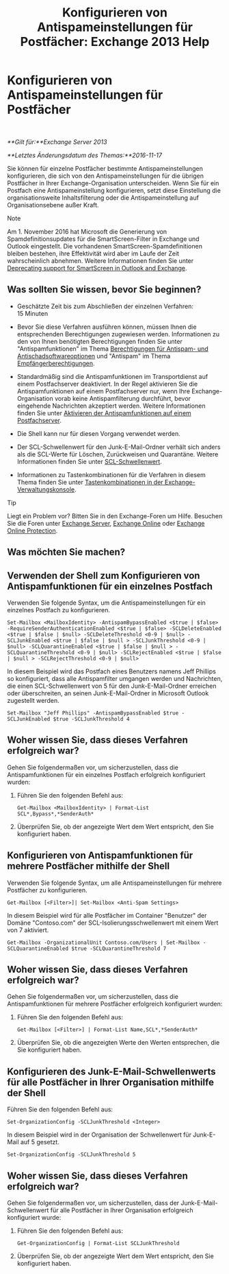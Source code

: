 ﻿---
title: 'Konfigurieren von Antispameinstellungen für Postfächer: Exchange 2013 Help'
TOCTitle: Konfigurieren von Antispameinstellungen für Postfächer
ms:assetid: 868d7fd8-e817-46ba-9b67-edf2f50b9494
ms:mtpsurl: https://technet.microsoft.com/de-de/library/Bb123559(v=EXCHG.150)
ms:contentKeyID: 50476174
ms.date: 04/24/2018
mtps_version: v=EXCHG.150
ms.translationtype: HT
---

# Konfigurieren von Antispameinstellungen für Postfächer

 

_**Gilt für:**Exchange Server 2013_

_**Letztes Änderungsdatum des Themas:**2016-11-17_

Sie können für einzelne Postfächer bestimmte Antispameinstellungen konfigurieren, die sich von den Antispameinstellungen für die übrigen Postfächer in Ihrer Exchange-Organisation unterscheiden. Wenn Sie für ein Postfach eine Antispameinstellung konfigurieren, setzt diese Einstellung die organisationsweite Inhaltsfilterung oder die Antispameinstellung auf Organisationsebene außer Kraft.


> [!NOTE]
> Am 1. November 2016 hat Microsoft die Generierung von Spamdefinitionsupdates für die SmartScreen-Filter in Exchange und Outlook eingestellt. Die vorhandenen SmartScreen-Spamdefinitionen bleiben bestehen, ihre Effektivität wird aber im Laufe der Zeit wahrscheinlich abnehmen. Weitere Informationen finden Sie unter <A href="https://go.microsoft.com/fwlink/p/?linkid=835894">Deprecating support for SmartScreen in Outlook and Exchange</A>.



## Was sollten Sie wissen, bevor Sie beginnen?

  - Geschätzte Zeit bis zum Abschließen der einzelnen Verfahren: 15 Minuten

  - Bevor Sie diese Verfahren ausführen können, müssen Ihnen die entsprechenden Berechtigungen zugewiesen werden. Informationen zu den von Ihnen benötigten Berechtigungen finden Sie unter "Antispamfunktionen" im Thema [Berechtigungen für Antispam- und Antischadsoftwareoptionen](anti-spam-and-anti-malware-permissions-exchange-2013-help.md) und "Antispam" im Thema [Empfängerberechtigungen](recipients-permissions-exchange-2013-help.md).

  - Standardmäßig sind die Antispamfunktionen im Transportdienst auf einem Postfachserver deaktiviert. In der Regel aktivieren Sie die Antispamfunktionen auf einem Postfachserver nur, wenn Ihre Exchange-Organisation vorab keine Antispamfilterung durchführt, bevor eingehende Nachrichten akzeptiert werden. Weitere Informationen finden Sie unter [Aktivieren der Antispamfunktionen auf einem Postfachserver](enable-anti-spam-functionality-on-mailbox-servers-exchange-2013-help.md).

  - Die Shell kann nur für diesen Vorgang verwendet werden.

  - Der SCL-Schwellenwert für den Junk-E-Mail-Ordner verhält sich anders als die SCL-Werte für Löschen, Zurückweisen und Quarantäne. Weitere Informationen finden Sie unter [SCL-Schwellenwert](spam-confidence-level-threshold-exchange-2013-help.md).

  - Informationen zu Tastenkombinationen für die Verfahren in diesem Thema finden Sie unter [Tastenkombinationen in der Exchange-Verwaltungskonsole](keyboard-shortcuts-in-the-exchange-admin-center-exchange-online-protection-help.md).


> [!TIP]
> Liegt ein Problem vor? Bitten Sie in den Exchange-Foren um Hilfe. Besuchen Sie die Foren unter <A href="https://go.microsoft.com/fwlink/p/?linkid=60612">Exchange Server</A>, <A href="https://go.microsoft.com/fwlink/p/?linkid=267542">Exchange Online</A> oder <A href="https://go.microsoft.com/fwlink/p/?linkid=285351">Exchange Online Protection</A>.



## Was möchten Sie machen?

## Verwenden der Shell zum Konfigurieren von Antispamfunktionen für ein einzelnes Postfach

Verwenden Sie folgende Syntax, um die Antispameinstellungen für ein einzelnes Postfach zu konfigurieren.

    Set-Mailbox <MailboxIdentity> -AntispamBypassEnabled <$true | $false> -RequireSenderAuthenticationEnabled <$true | $false> -SCLDeleteEnabled <$true | $false | $null> -SCLDeleteThreshold <0-9 | $null> -SCLJunkEnabled <$true | $false | $null > -SCLJunkThreshold <0-9 | $null> -SCLQuarantineEnabled <$true | $false | $null > -SCLQuarantineThreshold <0-9 | $null> -SCLRejectEnabled <$true | $false | $null > -SCLRejectThreshold <0-9 | $null>

In diesem Beispiel wird das Postfach eines Benutzers namens Jeff Phillips so konfiguriert, dass alle Antispamfilter umgangen werden und Nachrichten, die einen SCL-Schwellenwert von 5 für den Junk-E-Mail-Ordner erreichen oder überschreiten, an seinen Junk-E-Mail-Ordner in Microsoft Outlook zugestellt werden.

    Set-Mailbox "Jeff Phillips" -AntispamBypassEnabled $true -SCLJunkEnabled $true -SCLJunkThreshold 4

## Woher wissen Sie, dass dieses Verfahren erfolgreich war?

Gehen Sie folgendermaßen vor, um sicherzustellen, dass die Antispamfunktionen für ein einzelnes Postfach erfolgreich konfiguriert wurden:

1.  Führen Sie den folgenden Befehl aus:
    
        Get-Mailbox <MailboxIdentity> | Format-List SCL*,Bypass*,*SenderAuth*

2.  Überprüfen Sie, ob der angezeigte Wert dem Wert entspricht, den Sie konfiguriert haben.

## Konfigurieren von Antispamfunktionen für mehrere Postfächer mithilfe der Shell

Verwenden Sie folgende Syntax, um alle Antispameinstellungen für mehrere Postfächer zu konfigurieren.

    Get-Mailbox [<Filter>]| Set-Mailbox <Anti-Spam Settings>

In diesem Beispiel wird für alle Postfächer im Container "Benutzer" der Domäne "Contoso.com" der SCL-Isolierungsschwellenwert mit einem Wert von 7 aktiviert.

    Get-Mailbox -OrganizationalUnit Contoso.com/Users | Set-Mailbox -SCLQuarantineEnabled $true -SCLQuarantineThreshold 7

## Woher wissen Sie, dass dieses Verfahren erfolgreich war?

Gehen Sie folgendermaßen vor, um sicherzustellen, dass die Antispamfunktionen für mehrere Postfächer erfolgreich konfiguriert wurden:

1.  Führen Sie den folgenden Befehl aus:
    
        Get-Mailbox [<Filter>] | Format-List Name,SCL*,*SenderAuth*

2.  Überprüfen Sie, ob die angezeigten Werte den Werten entsprechen, die Sie konfiguriert haben.

## Konfigurieren des Junk-E-Mail-Schwellenwerts für alle Postfächer in Ihrer Organisation mithilfe der Shell

Führen Sie den folgenden Befehl aus:

    Set-OrganizationConfig -SCLJunkThreshold <Integer>

In diesem Beispiel wird in der Organisation der Schwellenwert für Junk-E-Mail auf 5 gesetzt.

    Set-OrganizationConfig -SCLJunkThreshold 5

## Woher wissen Sie, dass dieses Verfahren erfolgreich war?

Gehen Sie folgendermaßen vor, um sicherzustellen, dass der Junk-E-Mail-Schwellenwert für alle Postfächer in Ihrer Organisation erfolgreich konfiguriert wurde:

1.  Führen Sie den folgenden Befehl aus:
    
        Get-OrganizationConfig | Format-List SCLJunkThreshold

2.  Überprüfen Sie, ob der angezeigte Wert dem Wert entspricht, den Sie konfiguriert haben.

